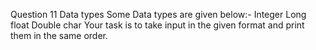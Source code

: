 Question 11
Data types
Some Data types are given below:-
Integer
Long
float
Double
char
Your task is to take input in the given format and print them in the same order.

